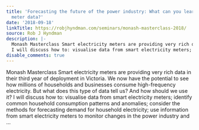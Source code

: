 ```yaml
---
title: 'Forecasting the future of the power industry: What can you learn from smart
  meter data?'
date: '2018-09-18'
linkTitle: https://robjhyndman.com/seminars/monash-masterclass-2018/
source: Rob J Hyndman
description: |-
  Monash Masterclass Smart electricity meters are providing very rich data in their third year of deployment in Victoria. We now have the potential to see how millions of households and businesses consume high-frequency electricity. But what does this type of data tell us? And how should we use it?
  I will discuss how to: visualise data from smart electricity meters; identify common household consumption patterns and anomalies; consider the methods for forecasting demand for household electricity; use information from smart electricity meters to monitor changes in the power industry and ...
disable_comments: true
---
```

Monash Masterclass Smart electricity meters are providing very rich data in their third year of deployment in Victoria. We now have the potential to see how millions of households and businesses consume high-frequency electricity. But what does this type of data tell us? And how should we use it?
I will discuss how to: visualise data from smart electricity meters; identify common household consumption patterns and anomalies; consider the methods for forecasting demand for household electricity; use information from smart electricity meters to monitor changes in the power industry and ...